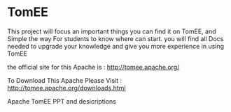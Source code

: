 # TomEE
This project will focus an important things you can find it on TomEE,
and Simple the way For students to know where can start.
you will find all Docs needed to upgrade your knowledge and give you more experience in using TomEE

the official site for this Apache is :
http://tomee.apache.org/

To Download This Apache Please Visit : http://tomee.apache.org/downloads.html



Apache TomEE PPT and desicriptions
